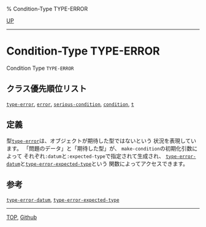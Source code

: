 % Condition-Type TYPE-ERROR

[UP](4.4.html)  

---

# Condition-Type **TYPE-ERROR**


Condition Type `TYPE-ERROR`


## クラス優先順位リスト

[`type-error`](4.4.type-error.html),
[`error`](9.2.error-condition.html),
[`serious-condition`](9.2.serious-condition.html),
[`condition`](9.2.condition.html),
[`t`](4.4.t-system-class.html)


## 定義

型[`type-error`](4.4.type-error.html)は、オブジェクトが期待した型ではないという
状況を表現しています。
「問題のデータ」と「期待した型」が、
`make-condition`の初期化引数によって
それぞれ`:datum`と`:expected-type`で指定されて生成され、
[`type-error-datum`](4.4.type-error-datum.html)と[`type-error-expected-type`](4.4.type-error-datum.html)という
関数によってアクセスできます。


## 参考

[`type-error-datum`](4.4.type-error-datum.html),
[`type-error-expected-type`](4.4.type-error-datum.html)


---
[TOP](index.html),  [Github](https://github.com/nptcl/npt-japanese)

